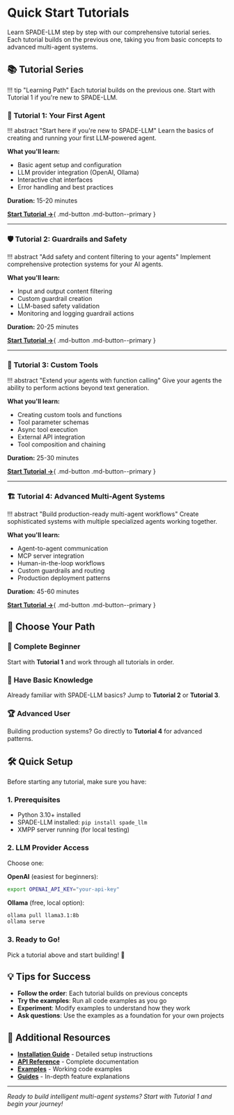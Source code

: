 # Quick Start Tutorials

Learn SPADE-LLM step by step with our comprehensive tutorial series. Each tutorial builds on the previous one, taking you from basic concepts to advanced multi-agent systems.

## 📚 Tutorial Series

!!! tip "Learning Path"
    Each tutorial builds on the previous one. Start with Tutorial 1 if you're new to SPADE-LLM.

### 🚀 Tutorial 1: Your First Agent

!!! abstract "Start here if you're new to SPADE-LLM"
    Learn the basics of creating and running your first LLM-powered agent.

**What you'll learn:**

- Basic agent setup and configuration
- LLM provider integration (OpenAI, Ollama)
- Interactive chat interfaces
- Error handling and best practices

**Duration:** 15-20 minutes

[**Start Tutorial →**](first-agent.md){ .md-button .md-button--primary }

---

### 🛡️ Tutorial 2: Guardrails and Safety

!!! abstract "Add safety and content filtering to your agents"
    Implement comprehensive protection systems for your AI agents.

**What you'll learn:**

- Input and output content filtering
- Custom guardrail creation
- LLM-based safety validation
- Monitoring and logging guardrail actions

**Duration:** 20-25 minutes

[**Start Tutorial →**](guardrails-tutorial.md){ .md-button .md-button--primary }

---

### 🔧 Tutorial 3: Custom Tools

!!! abstract "Extend your agents with function calling"
    Give your agents the ability to perform actions beyond text generation.

**What you'll learn:**

- Creating custom tools and functions
- Tool parameter schemas
- Async tool execution
- External API integration
- Tool composition and chaining

**Duration:** 25-30 minutes

[**Start Tutorial →**](tools-tutorial.md){ .md-button .md-button--primary }

---

### 🏗️ Tutorial 4: Advanced Multi-Agent Systems

!!! abstract "Build production-ready multi-agent workflows"
    Create sophisticated systems with multiple specialized agents working together.

**What you'll learn:**

- Agent-to-agent communication
- MCP server integration
- Human-in-the-loop workflows
- Custom guardrails and routing
- Production deployment patterns

**Duration:** 45-60 minutes

[**Start Tutorial →**](advanced-agent.md){ .md-button .md-button--primary }

## 🎯 Choose Your Path

### 👶 **Complete Beginner**
Start with **Tutorial 1** and work through all tutorials in order.

### 🔧 **Have Basic Knowledge**
Already familiar with SPADE-LLM basics? Jump to **Tutorial 2** or **Tutorial 3**.

### 🏆 **Advanced User**
Building production systems? Go directly to **Tutorial 4** for advanced patterns.

## 🛠️ Quick Setup

Before starting any tutorial, make sure you have:

### 1. Prerequisites
- Python 3.10+ installed
- SPADE-LLM installed: `pip install spade_llm`
- XMPP server running (for local testing)

### 2. LLM Provider Access
Choose one:

**OpenAI** (easiest for beginners):
```bash
export OPENAI_API_KEY="your-api-key"
```

**Ollama** (free, local option):
```bash
ollama pull llama3.1:8b
ollama serve
```

### 3. Ready to Go!
Pick a tutorial above and start building! 🚀

## 💡 Tips for Success

- **Follow the order**: Each tutorial builds on previous concepts
- **Try the examples**: Run all code examples as you go
- **Experiment**: Modify examples to understand how they work
- **Ask questions**: Use the examples as a foundation for your own projects

## 🔗 Additional Resources

- **[Installation Guide](installation.md)** - Detailed setup instructions
- **[API Reference](../reference/)** - Complete documentation
- **[Examples](../reference/examples.md)** - Working code examples
- **[Guides](../guides/)** - In-depth feature explanations

---

*Ready to build intelligent multi-agent systems? Start with Tutorial 1 and begin your journey!*
